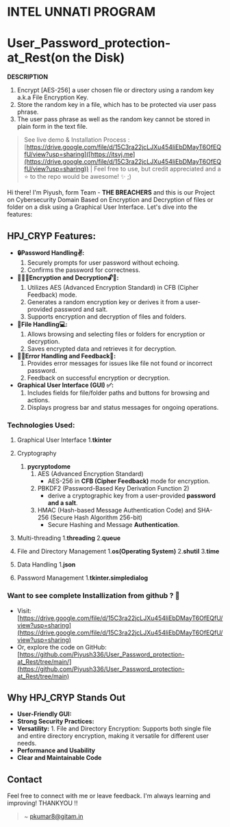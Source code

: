 # INTEL UNNATI PROGRAM 
# User_Password_protection-at_Rest(on the Disk)
**DESCRIPTION**
1. Encrypt [AES-256] a user chosen file or directory using a random key a.k.a File Encryption Key.
2. Store the random key in a file, which has to be protected via user pass phrase.
3. The user pass phrase as well as the random key cannot be stored in plain form in the text file.


> See live demo & Installation Process : [https://drive.google.com/file/d/15C3ra22jcLJXu454liEbDMayT6OfEQfU/view?usp=sharing]([https://itsvj.me](https://drive.google.com/file/d/15C3ra22jcLJXu454liEbDMayT6OfEQfU/view?usp=sharing))    |  Feel free to use, but credit appreciated and a ⭐ to the repo would be awesome! ✨ ;)


Hi there! I'm Piyush, form Team - **THE BREACHERS** and this is our Project on Cybersecurity Domain Based on Encryption and Decryption of files or folder on a disk using a Graphical User Interface. Let's dive into the features:

## **HPJ_CRYP Features:**

* **🔒Password Handling✌️:**
  1. Securely prompts for user password without echoing.
  2. Confirms the password for correctness.
* **🤖🎊📄Encryption and Decryption🔓🔐:**
  1. Utilizes AES (Advanced Encryption Standard) in CFB (Cipher Feedback) mode.
  2. Generates a random encryption key or derives it from a user-provided password and salt.
  3. Supports encryption and decryption of files and folders. 
* **📂File Handling💻:**
  1. Allows browsing and selecting files or folders for encryption or decryption.
  2. Saves encrypted data and retrieves it for decryption.
* **😵‍💫Error Handling and Feedback🚀:**
  1. Provides error messages for issues like file not found or incorrect password.
  2. Feedback on successful encryption or decryption.
* **Graphical User Interface (GUI) ✅:**
  1. Includes fields for file/folder paths and buttons for browsing and actions.
  2. Displays progress bar and status messages for ongoing operations. 


### **Technologies Used:**
1. Graphical User Interface
    1.**tkinter**

2. Cryptography
   1. **pycryptodome**
       1. AES (Advanced Encryption Standard)
            * AES-256 in **CFB (Cipher Feedback)** mode for encryption.
       2. PBKDF2 (Password-Based Key Derivation Function 2)
            * derive a cryptographic key from a user-provided **password and a salt**.
       3. HMAC (Hash-based Message Authentication Code) and SHA-256 (Secure Hash Algorithm 256-bit)
            *  Secure Hashing and Message **Authentication**.
   
3. Multi-threading
    1.**threading**
    2.**queue**

4. File and Directory Management
    1.**os(Operating System)**
    2.**shutil**
    3.**time**

5. Data Handling
    1.**json**
      
6. Password Management
    1.**tkinter.simpledialog**         
          

### **Want to see complete Installization from github ? 👀**

* Visit: [https://drive.google.com/file/d/15C3ra22jcLJXu454liEbDMayT6OfEQfU/view?usp=sharing](https://drive.google.com/file/d/15C3ra22jcLJXu454liEbDMayT6OfEQfU/view?usp=sharing)
* Or, explore the code on GitHub: [https://github.com/Piyush336/User_Password_protection-at_Rest/tree/main/](https://github.com/Piyush336/User_Password_protection-at_Rest/tree/main)

## **Why HPJ_CRYP Stands Out**

* **User-Friendly GUI:**  
* **Strong Security Practices:** 
* **Versatility:**
      1. File and Directory Encryption: Supports both single file and entire directory encryption, making it versatile for different user needs.
* **Performance and Usability**
* **Clear and Maintainable Code**

## **Contact**

Feel free to connect with me or leave feedback. I'm always learning and improving! THANKYOU !!

> ~ [pkumar8@gitam.in](mailto:pkumar8@gitam.in)
